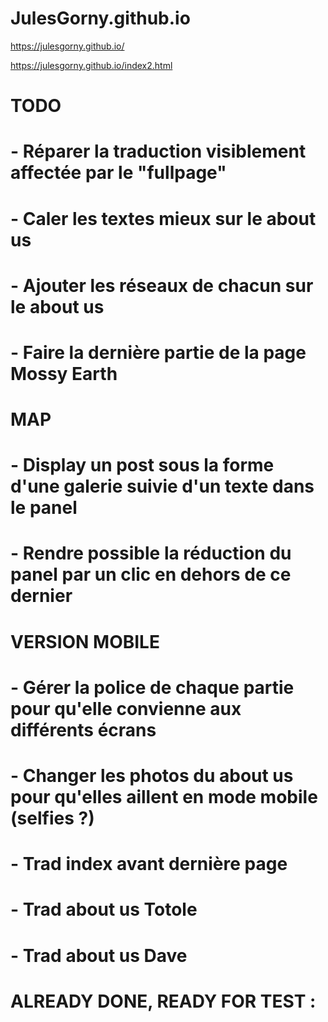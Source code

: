 # JulesGorny.github.io
https://julesgorny.github.io/

https://julesgorny.github.io/index2.html

# TODO
# - Réparer la traduction visiblement affectée par le "fullpage"
# - Caler les textes mieux sur le about us
# - Ajouter les réseaux de chacun sur le about us
# - Faire la dernière partie de la page Mossy Earth

# MAP 
# - Display un post sous la forme d'une galerie suivie d'un texte dans le panel
# - Rendre possible la réduction du panel par un clic en dehors de ce dernier

# VERSION MOBILE
# - Gérer la police de chaque partie pour qu'elle convienne aux différents écrans
# - Changer les photos du about us pour qu'elles aillent en mode mobile (selfies ?)


# - Trad index avant dernière page
# - Trad about us Totole
# - Trad about us Dave


# ALREADY DONE, READY FOR TEST :